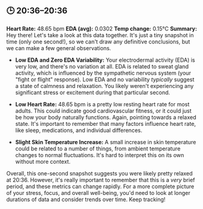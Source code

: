 ## 🕒 20:36–20:36
**Heart Rate:** 48.65 bpm
**EDA (avg):** 0.0302
**Temp change:** 0.15°C
**Summary:** Hey there!  Let's take a look at this data together.  It's just a tiny snapshot in time (only one second!), so we can't draw any definitive conclusions, but we can make a few general observations.

* **Low EDA and Zero EDA Variability:** Your electrodermal activity (EDA) is very low, and there's no variation at all.  EDA is related to sweat gland activity, which is influenced by the sympathetic nervous system (your "fight or flight" response). Low EDA and no variability *typically* suggest a state of calmness and relaxation.  You likely weren't experiencing any significant stress or excitement during that particular second.

* **Low Heart Rate:**  48.65 bpm is a pretty low resting heart rate for most adults.  This could indicate good cardiovascular fitness, or it could just be how your body naturally functions. Again, pointing towards a relaxed state.  It's important to remember that many factors influence heart rate, like sleep, medications, and individual differences.

* **Slight Skin Temperature Increase:** A small increase in skin temperature could be related to a number of things, from ambient temperature changes to normal fluctuations. It's hard to interpret this on its own without more context.

Overall, this one-second snapshot suggests you were likely pretty relaxed at 20:36.  However, it's really important to remember that this is a *very* brief period, and these metrics can change rapidly.  For a more complete picture of your stress, focus, and overall well-being, you'd need to look at longer durations of data and consider trends over time.  Keep tracking!

